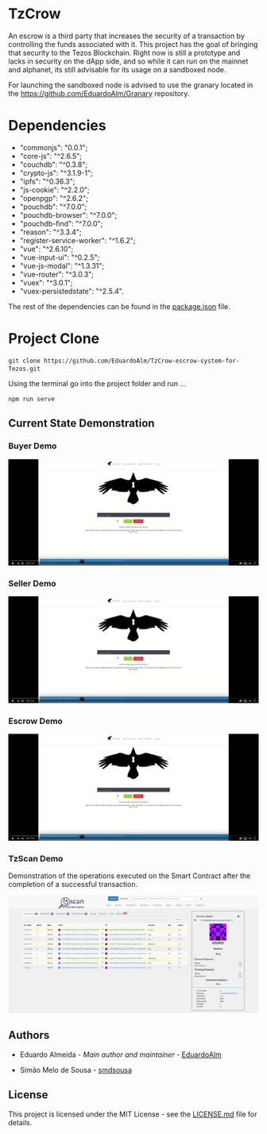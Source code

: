# TzCrow

An escrow is a third party that increases the security of a transaction by controlling the funds associated with it.
This project has the goal of bringing that security to the Tezos Blockchain. Right now is still a prototype and lacks in security on the dApp side, and so while it can run on the mainnet and alphanet, its still advisable for its usage on a sandboxed node. 

For launching the sandboxed node is advised to use the granary located in the https://github.com/EduardoAlm/Granary repository.

# Dependencies

 * "commonjs": "0.0.1";
 * "core-js": "^2.6.5";
 * "couchdb": "^0.3.8";
 * "crypto-js": "^3.1.9-1";
 * "ipfs": "^0.36.3";
 * "js-cookie": "^2.2.0";
 * "openpgp": "^2.6.2";
 * "pouchdb": "^7.0.0";
 * "pouchdb-browser": "^7.0.0";
 * "pouchdb-find": "^7.0.0";
 * "reason": "^3.3.4";
 * "register-service-worker": "^1.6.2";
 * "vue": "^2.6.10";
 * "vue-input-ui": "^0.2.5";
 * "vue-js-modal": "^1.3.31";
 * "vue-router": "^3.0.3";
 * "vuex": "^3.0.1";
 * "vuex-persistedstate": "^2.5.4".

The rest of the dependencies can be found in the [package.json](package.json) file.

# Project Clone 

```
git clone https://github.com/EduardoAlm/TzCrow-escrow-system-for-Tezos.git
```
Using the terminal go into the project folder and run ...
```
npm run serve
```

## Current State Demonstration
### Buyer Demo
[![](display.png)](https://www.youtube.com/watch?v=sbRHdbcJDrU&feature=youtu.be)
### Seller Demo
[![](display.png)](https://www.youtube.com/watch?v=CdSzkgKRu44)

### Escrow Demo
[![](display.png)](https://youtu.be/ZtpnOcoNvO4)

### TzScan Demo   

Demonstration of the operations executed on the Smart Contract after the completion of a successful transaction.

![](tzscan.png)

## Authors

* Eduardo Almeida - *Main author and maintainer* - [EduardoAlm](https://github.com/EduardoAlm)

* Simão Melo de Sousa - [smdsousa](https://github.com/smdsousa)



## License
This project is licensed under the MIT License - see the [LICENSE.md](LICENSE.md) file for details.
